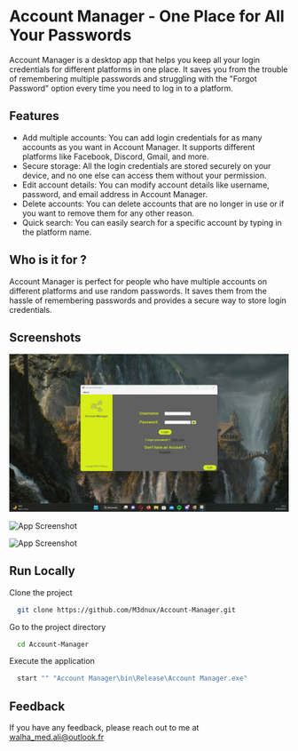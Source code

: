 
# Account Manager - One Place for All Your Passwords

Account Manager is a desktop app that helps you keep all your login credentials for different platforms in one place. It saves you from the trouble of remembering multiple passwords and struggling with the "Forgot Password" option every time you need to log in to a platform.




## Features

- Add multiple accounts: You can add login credentials for as many accounts as you want in Account Manager. It supports different platforms like Facebook, Discord, Gmail, and more.
- Secure storage: All the login credentials are stored securely on your device, and no one else can access them without your permission.
- Edit account details: You can modify account details like username, password, and email address in Account Manager.
- Delete accounts: You can delete accounts that are no longer in use or if you want to remove them for any other reason.
- Quick search: You can easily search for a specific account by typing in the platform name.


## Who is it for ?

Account Manager is perfect for people who have multiple accounts on different platforms and use random passwords. It saves them from the hassle of remembering passwords and provides a secure way to store login credentials.


## Screenshots

![App Screenshot](Screenshots/1.png)

![App Screenshot](Screenshots/3.jpg)

![App Screenshot](Screenshots/5.jpg)

  
## Run Locally

Clone the project

```bash
  git clone https://github.com/M3dnux/Account-Manager.git
```

Go to the project directory

```bash
  cd Account-Manager
```

Execute the application

```bash
  start "" "Account Manager\bin\Release\Account Manager.exe"
```


## Feedback

If you have any feedback, please reach out to me at walha_med.ali@outlook.fr
